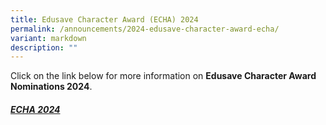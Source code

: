 ```yaml
---
title: Edusave Character Award (ECHA) 2024
permalink: /announcements/2024-edusave-character-award-echa/
variant: markdown
description: ""
---
```

Click on the link below for more information on **Edusave Character Award Nominations 2024**.

##### [ECHA 2024](/learning-at-sms/student-development/2024-echa-nomination/)